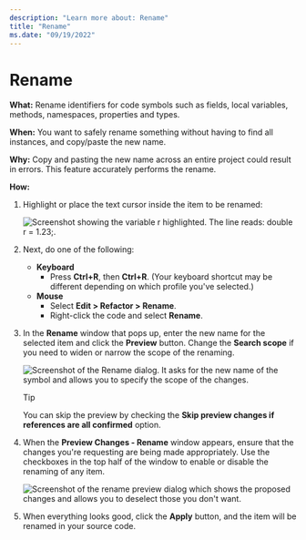 ```yaml
---
description: "Learn more about: Rename"
title: "Rename"
ms.date: "09/19/2022"
---
```

# Rename

**What:** Rename identifiers for code symbols such as fields, local variables, methods, namespaces, properties and types.

**When:** You want to safely rename something without having to find all instances, and copy/paste the new name.

**Why:** Copy and pasting the new name across an entire project could result in errors. This feature accurately performs the rename.

**How:**

1. Highlight or place the text cursor inside the item to be renamed:

   ![Screenshot showing the variable r highlighted. The line reads: double r = 1.23;.](images/rename_highlight.png)

1. Next, do one of the following:
   * **Keyboard**
     * Press **Ctrl+R**, then **Ctrl+R**.  (Your keyboard shortcut may be different depending on which profile you've selected.)
   * **Mouse**
     * Select **Edit > Refactor > Rename**.
     * Right-click the code and select **Rename**.

1. In the **Rename** window that pops up, enter the new name for the selected item and click the **Preview** button.  Change the **Search scope** if you need to widen or narrow the scope of the renaming.

   ![Screenshot of the Rename dialog. It asks for the new name of the symbol and allows you to specify the scope of the changes.](images/rename_dialog.png)

   > [!TIP]
   > You can skip the preview by checking the **Skip preview changes if references are all confirmed** option.

1. When the **Preview Changes - Rename** window appears, ensure that the changes you're requesting are being made appropriately.  Use the checkboxes in the top half of the window to enable or disable the renaming of any item.

   ![Screenshot of the rename preview dialog which shows the proposed changes and allows you to deselect those you don't want.](images/rename_preview.png)

1. When everything looks good, click the **Apply** button, and the item will be renamed in your source code.
